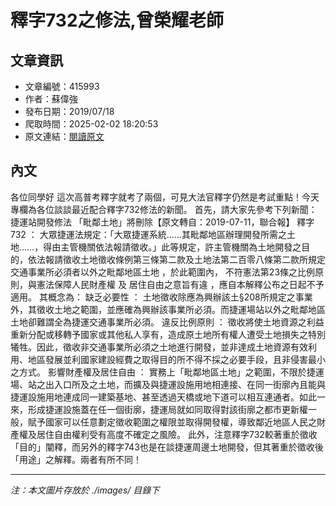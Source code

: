 # 釋字732之修法,曾榮耀老師

## 文章資訊
- 文章編號：415993
- 作者：蘇偉強
- 發布日期：2019/07/18
- 爬取時間：2025-02-02 18:20:53
- 原文連結：[閱讀原文](https://real-estate.get.com.tw/Columns/detail.aspx?no=415993)

## 內文
各位同學好
這次高普考釋字就考了兩個，可見大法官釋字仍然是考試重點！今天專欄為各位談談最近配合釋字732修法的新聞。
首先，請大家先參考下列新聞：
捷運站開發修法 「毗鄰土地」將刪除【原文轉自：2019-07-11，聯合報】
釋字732
：
大眾捷運法規定：「大眾捷運系統……其毗鄰地區辦理開發所需之土地……，得由主管機關依法報請徵收。」此等規定，許主管機關為土地開發之目的，依法報請徵收土地徵收條例第三條第二款及土地法第二百零八條第二款所規定
交通事業所必須者以外之毗鄰地區土地
，於此範圍內，
不符憲法第23條之比例原則，與憲法保障人民財產權
及
居住自由之意旨有違
，應自本解釋公布之日起不予適用。
其概念為：
缺乏必要性
：
土地徵收除應為興辦該土§208所規定之事業外，其徵收土地之範圍，並應確為興辦該事業所必須。而捷運場站以外之毗鄰地區土地卻難謂全為捷運交通事業所必須。
違反比例原則
：
徵收將使土地資源之利益重新分配或移轉予國家或其他私人享有，造成原土地所有權人遭受土地損失之特別犧牲。因此，徵收非交通事業所必須之土地進行開發，並非達成土地資源有效利用、地區發展並利國家建設經費之取得目的所不得不採之必要手段，且非侵害最小之方式。
影響財產權及居住自由
：
實務上「毗鄰地區土地」之範圍，不限於捷運場、站之出入口所及之土地，而擴及與捷運設施用地相連接、在同一街廓內且能與捷運設施用地連成同一建築基地、甚至透過天橋或地下道可以相互連通者。如此一來，形成捷運設施蓋在任一個街廓，捷運局就如同取得對該街廓之都市更新權一般，賦予國家可以任意劃定徵收範圍之權限並取得開發權，導致鄰近地區人民之財產權及居住自由權利受有高度不確定之風險。
此外，注意釋字732較著重於徵收「目的」闡釋，而另外的釋字743也是在談捷運周邊土地開發，但其著重於徵收後「用途」之解釋。兩者有所不同！

---
*注：本文圖片存放於 ./images/ 目錄下*
